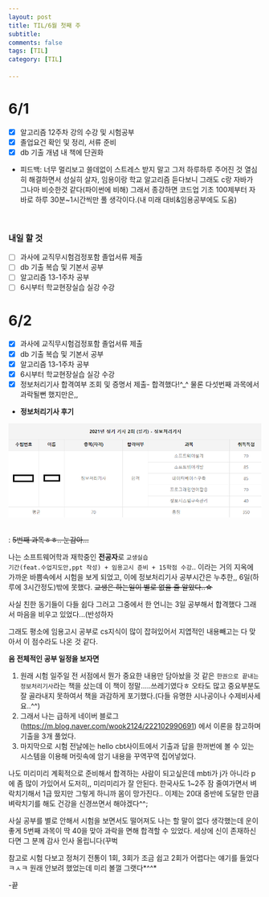 ```yaml
---
layout: post
title: TIL/6월 첫째 주 
subtitle: 
comments: false
tags: [TIL]
category: [TIL]

---
```


# 6/1

- [x] 알고리즘 12주차 강의 수강 및 시험공부
- [x] 졸업요건 확인 및 정리, 서류 준비
- [x] db 기출 개념 내 책에 단권화
- 피드백: 너무 멀리보고 쓸데없이 스트레스 받지 말고 그저 하루하루 주어진 것 열심히 해결하면서 성실히 살자, 임용이랑 학교 알고리즘 듣다보니 그래도 c랑 자바가 그나마 비슷한것 같다(파이썬에 비해) 그래서 종강하면 코드업 기초 100제부터 자바로 하루 30분~1시간씩만 풀 생각이다.(내 미래 대비&임용공부에도 도움)
<br>

### 내일 할 것

- [ ] 과사에 교직무시험검정포함 졸업서류 제출
- [ ] db 기출 복습 및 기본서 공부
- [ ] 알고리즘 13-1주차 공부
- [ ] 6시부터 학교현장실습 실강 수강

# 6/2

- [x] 과사에 교직무시험검정포함 졸업서류 제출
- [x] db 기출 복습 및 기본서 공부
- [x] 알고리즘 13-1주차 공부
- [x] 6시부터 학교현장실습 실강 수강
- [x] 정보처리기사 합격여부 조회 및 증명서 제출- 합격했다!^_^ 물론 다섯번째 과목에서 과락될뻔 했지만은,,  

- <strong>정보처리기사 후기</strong>

![enter image description here](https://github.com/s2uyeoii/s2uyeoii.github.io/blob/master/assets/img/%E3%85%8B%E3%85%8B.png?raw=true)
<br>
<br>

: ~~5번째 과목ㅎㅎ.. 눈감아...~~

나는 소프트웨어학과 재학중인 <strong>전공자</strong>로 <code>교생실습 기간(feat.수업지도안,ppt 작성) + 임용고시 준비 + 15학점 수강</code>.. 이라는 거의 지옥에 가까운 바쁨속에서 시험을 보게 되었고, 이에 정보처리기사 공부시간은 누추한,, 6일(하루에 3시간정도)밖에 못했다. ~~교생은 하는일이 별로 없을 줄 알았다..☆~~

사실 친한 동기들이 다들 쉽다 그러고 그중에서 한 언니는 3일 공부해서 합격했다 그래서 마음을 비우고 있었다...(반성하자

그래도 평소에 임용고시 공부로 cs지식이 많이 잡혀있어서 지엽적인 내용빼고는 다 맞아서 이 점수라도 나온 것 같다.

<strong>음 전체적인 공부 일정을 보자면</strong>

1. 원래 시험 일주일 전 서점에서 뭔가 중요한 내용만 담아놨을 것 같은 <code>한권으로 끝내는 정보처리기사</code>라는 책을 샀는데 이 책이 정말.....쓰레기였다ㅎ 오타도 많고 중요부분도 잘 골라내지 못하여서 책을 과감하게 포기했다.(다들 유명한 시나공이나 수제비사세요..^^)
2. 그래서 나는 급하게 네이버 블로그(<link>https://m.blog.naver.com/wook2124/222102990691</link>) 에서 이론을 참고하며 기출을 3개 풀었다. 
3. 마지막으로 시험 전날에는 hello cbt사이트에서 기출과 답을 한꺼번에 볼 수 있는 시스템을 이용해 머릿속에 암기 내용을 꾸역꾸역 집어넣었다.

나도 미리미리 계획적으로 준비해서 합격하는 사람이 되고싶은데 mbti가 j가 아니라 p에 좀 많이 가있어서 도저히,, 미리미리가 잘 안된다. 한국사도 1~2주 잠 줄여가면서 벼락치기해서 1급 땄지만 그렇게 하니까 몸이 망가진다.. 이제는 20대 중반에 도달한 만큼 벼락치기를 해도 건강을 신경쓰면서 해야겠다^^;
 
사실 공부를 별로 안해서 시험을 보면서도 떨어져도 나는 할 말이 없다 생각했는데 운이 좋게 5번째 과목이 딱 40을 맞아 과락을 면해 합격할 수 있었다. 세상에 신이 존재하신다면 그 분께 감사 인사 올립니다(꾸벅

참고로 시험 다보고 정처기 전통이 1회, 3회가 조금 쉽고 2회가 어렵다는 얘기를 들었다ㅋㅅㅋ 원래 안보려 했었는데 미리 볼껄 그랫다*^^*

-끝

